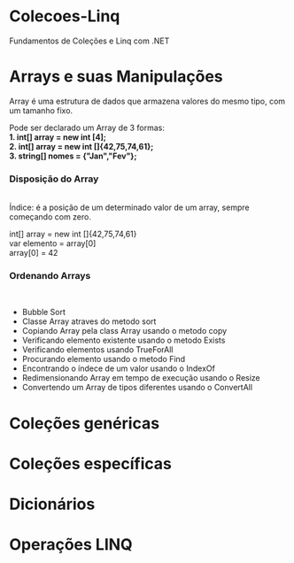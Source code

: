 # Colecoes-Linq
Fundamentos de Coleções e Linq com .NET

## 

# Arrays e suas Manipulações

Array é uma estrutura de dados que armazena valores do mesmo tipo, com um tamanho fixo. <br>

Pode ser declarado um Array de 3 formas: <br>
<strong>1. int[] array = new int [4];</strong> <br>
<strong>2. int[] array = new int []{42,75,74,61};</strong><br>
<strong>3. string[] nomes = {"Jan","Fev"};</strong><br>

<h3>Disposição do Array</h3> <br>
Índice: é a posição de um determinado valor de um array, sempre começando com zero. <br>

int[] array = new int []{42,75,74,61} <br>
var elemento = array[0] <br>
array[0] = 42 <br>

<h3>Ordenando Arrays</h3> <br>
<ul>
    <li>Bubble Sort</li>
    <li>Classe Array atraves do metodo sort</li>
    <li>Copiando Array pela class Array usando o metodo copy</li>
    <li>Verificando elemento existente usando o metodo Exists</li>
    <li>Verificando elementos usando TrueForAll</li>
    <li>Procurando elemento usando o metodo Find</li>
    <li>Encontrando o índece de um valor usando o IndexOf</li>
    <li>Redimensionando Array em tempo de execução usando o Resize</li>
    <li>Convertendo um Array de tipos diferentes usando o ConvertAll</li>
</ul>

## 

# Coleções genéricas

##

# Coleções específicas

##

# Dicionários

##

# Operações LINQ
